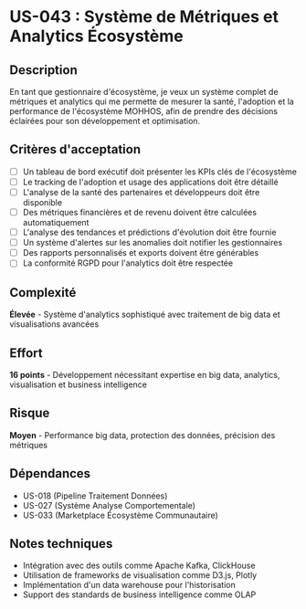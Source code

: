 # US-043 : Système de Métriques et Analytics Écosystème

## Description
En tant que gestionnaire d'écosystème, je veux un système complet de métriques et analytics qui me permette de mesurer la santé, l'adoption et la performance de l'écosystème MOHHOS, afin de prendre des décisions éclairées pour son développement et optimisation.

## Critères d'acceptation
- [ ] Un tableau de bord exécutif doit présenter les KPIs clés de l'écosystème
- [ ] Le tracking de l'adoption et usage des applications doit être détaillé
- [ ] L'analyse de la santé des partenaires et développeurs doit être disponible
- [ ] Des métriques financières et de revenu doivent être calculées automatiquement
- [ ] L'analyse des tendances et prédictions d'évolution doit être fournie
- [ ] Un système d'alertes sur les anomalies doit notifier les gestionnaires
- [ ] Des rapports personnalisés et exports doivent être générables
- [ ] La conformité RGPD pour l'analytics doit être respectée

## Complexité
**Élevée** - Système d'analytics sophistiqué avec traitement de big data et visualisations avancées

## Effort
**16 points** - Développement nécessitant expertise en big data, analytics, visualisation et business intelligence

## Risque
**Moyen** - Performance big data, protection des données, précision des métriques

## Dépendances
- US-018 (Pipeline Traitement Données)
- US-027 (Système Analyse Comportementale)
- US-033 (Marketplace Écosystème Communautaire)

## Notes techniques
- Intégration avec des outils comme Apache Kafka, ClickHouse
- Utilisation de frameworks de visualisation comme D3.js, Plotly
- Implémentation d'un data warehouse pour l'historisation
- Support des standards de business intelligence comme OLAP